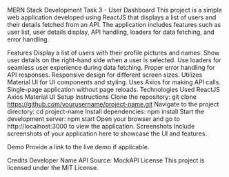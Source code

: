MERN Stack Development Task 3 - User Dashboard
This project is a simple web application developed using ReactJS that displays a list of users and their details fetched from an API. The application includes features such as user list, user details display, API handling, loaders for data fetching, and error handling.

Features
Display a list of users with their profile pictures and names.
Show user details on the right-hand side when a user is selected.
Use loaders for seamless user experience during data fetching.
Proper error handling for API responses.
Responsive design for different screen sizes.
Utilizes Material UI for UI components and styling.
Uses Axios for making API calls.
Single-page application without page reloads.
Technologies Used
ReactJS
Axios
Material UI
Setup Instructions
Clone the repository: git clone https://github.com/yourusername/project-name.git
Navigate to the project directory: cd project-name
Install dependencies: npm install
Start the development server: npm start
Open your browser and go to http://localhost:3000 to view the application.
Screenshots
Include screenshots of your application here to showcase the UI and features.

Demo
Provide a link to the live demo if applicable.

Credits
Developer Name
API Source: MockAPI
License
This project is licensed under the MIT License.


